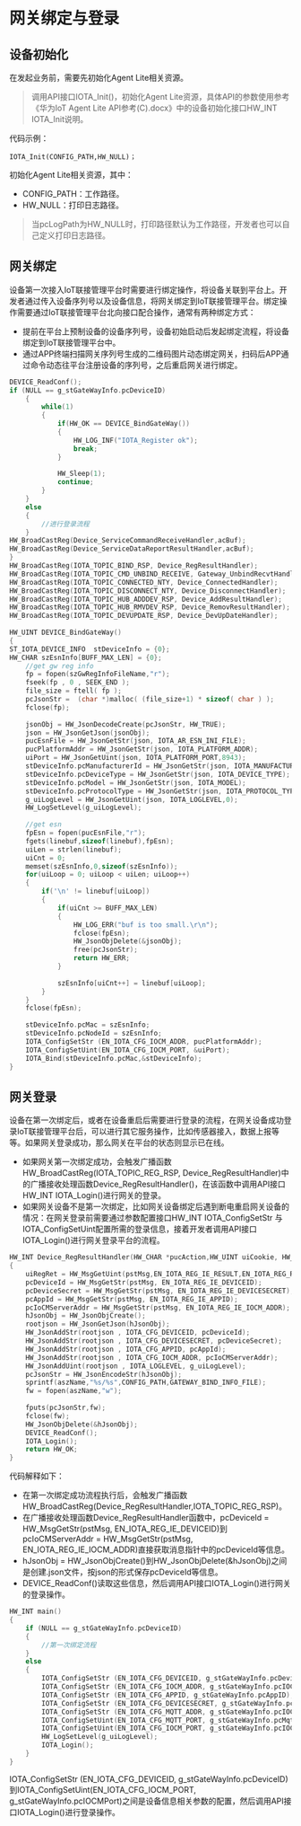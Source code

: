 # 网关绑定与登录

## 设备初始化

在发起业务前，需要先初始化Agent Lite相关资源。

> 调用API接口IOTA_Init()，初始化Agent Lite资源，具体API的参数使用参考《华为IoT Agent Lite API参考(C).docx》中的设备初始化接口HW_INT IOTA_Init说明。

代码示例：

`IOTA_Init(CONFIG_PATH,HW_NULL)；`

初始化Agent Lite相关资源，其中：
- CONFIG_PATH：工作路径。
- HW_NULL：打印日志路径。

> 当pcLogPath为HW_NULL时，打印路径默认为工作路径，开发者也可以自己定义打印日志路径。

## 网关绑定

设备第一次接入IoT联接管理平台时需要进行绑定操作，将设备关联到平台上。开发者通过传入设备序列号以及设备信息，将网关绑定到IoT联接管理平台。绑定操作需要通过IoT联接管理平台北向接口配合操作，通常有两种绑定方式：

- 提前在平台上预制设备的设备序列号，设备初始启动后发起绑定流程，将设备绑定到IoT联接管理平台中。
- 通过APP终端扫描网关序列号生成的二维码图片动态绑定网关，扫码后APP通过命令动态往平台注册设备的序列号，之后重启网关进行绑定。

```c
DEVICE_ReadConf(); 
if (NULL == g_stGateWayInfo.pcDeviceID) 
    { 
        while(1) 
        { 
            if(HW_OK == DEVICE_BindGateWay()) 
            {    
                HW_LOG_INF("IOTA_Register ok"); 
                break; 
            } 
 
            HW_Sleep(1); 
            continue; 
        } 
    } 
    else 
    { 
        //进行登录流程 
    } 
HW_BroadCastReg(Device_ServiceCommandReceiveHandler,acBuf); 
HW_BroadCastReg(Device_ServiceDataReportResultHandler,acBuf); 
} 
HW_BroadCastReg(IOTA_TOPIC_BIND_RSP, Device_RegResultHandler); 
HW_BroadCastReg(IOTA_TOPIC_CMD_UNBIND_RECEIVE, Gateway_UnbindRecvtHandler); 
HW_BroadCastReg(IOTA_TOPIC_CONNECTED_NTY, Device_ConnectedHandler); 
HW_BroadCastReg(IOTA_TOPIC_DISCONNECT_NTY, Device_DisconnectHandler); 
HW_BroadCastReg(IOTA_TOPIC_HUB_ADDDEV_RSP, Device_AddResultHandler); 
HW_BroadCastReg(IOTA_TOPIC_HUB_RMVDEV_RSP, Device_RemovResultHandler);  
HW_BroadCastReg(IOTA_TOPIC_DEVUPDATE_RSP, Device_DevUpDateHandler); 
 
HW_UINT DEVICE_BindGateWay() 
{     
ST_IOTA_DEVICE_INFO  stDeviceInfo = {0}; 
HW_CHAR szEsnInfo[BUFF_MAX_LEN] = {0}; 
    //get gw reg info 
    fp = fopen(szGwRegInfoFileName,"r"); 
    fseek(fp , 0 , SEEK_END );  
    file_size = ftell( fp );  
    pcJsonStr =  (char *)malloc( (file_size+1) * sizeof( char ) );  
    fclose(fp); 
 
    jsonObj = HW_JsonDecodeCreate(pcJsonStr, HW_TRUE); 
    json = HW_JsonGetJson(jsonObj); 
    pucEsnFile = HW_JsonGetStr(json, IOTA_AR_ESN_INI_FILE); 
    pucPlatformAddr = HW_JsonGetStr(json, IOTA_PLATFORM_ADDR); 
    uiPort = HW_JsonGetUint(json, IOTA_PLATFORM_PORT,8943); 
    stDeviceInfo.pcManufacturerId = HW_JsonGetStr(json, IOTA_MANUFACTURE_ID); 
    stDeviceInfo.pcDeviceType = HW_JsonGetStr(json, IOTA_DEVICE_TYPE); 
    stDeviceInfo.pcModel = HW_JsonGetStr(json, IOTA_MODEL); 
    stDeviceInfo.pcProtocolType = HW_JsonGetStr(json, IOTA_PROTOCOL_TYPE); 
    g_uiLogLevel = HW_JsonGetUint(json, IOTA_LOGLEVEL,0); 
    HW_LogSetLevel(g_uiLogLevel); 
 
    //get esn 
    fpEsn = fopen(pucEsnFile,"r"); 
    fgets(linebuf,sizeof(linebuf),fpEsn); 
    uiLen = strlen(linebuf); 
    uiCnt = 0; 
    memset(szEsnInfo,0,sizeof(szEsnInfo)); 
    for(uiLoop = 0; uiLoop < uiLen; uiLoop++) 
    {      
        if('\n' != linebuf[uiLoop]) 
        { 
            if(uiCnt >= BUFF_MAX_LEN) 
            { 
                HW_LOG_ERR("buf is too small.\r\n"); 
                fclose(fpEsn);   
                HW_JsonObjDelete(&jsonObj); 
                free(pcJsonStr);    
                return HW_ERR; 
            } 
 
            szEsnInfo[uiCnt++] = linebuf[uiLoop]; 
        } 
    }    
    fclose(fpEsn);     
 
    stDeviceInfo.pcMac = szEsnInfo;     
    stDeviceInfo.pcNodeId = szEsnInfo; 
    IOTA_ConfigSetStr (EN_IOTA_CFG_IOCM_ADDR, pucPlatformAddr);    
    IOTA_ConfigSetUint(EN_IOTA_CFG_IOCM_PORT, &uiPort);       
    IOTA_Bind(stDeviceInfo.pcMac,&stDeviceInfo); 
}
```

## 网关登录

设备在第一次绑定后，或者在设备重启后需要进行登录的流程，在网关设备成功登录IoT联接管理平台后，可以进行其它服务操作，比如传感器接入，数据上报等等。如果网关登录成功，那么网关在平台的状态则显示已在线。

- 如果网关第一次绑定成功，会触发广播函数HW_BroadCastReg(IOTA_TOPIC_REG_RSP, Device_RegResultHandler)中的广播接收处理函数Device_RegResultHandler()，在该函数中调用API接口HW_INT IOTA_Login()进行网关的登录。
- 如果网关设备不是第一次绑定，比如网关设备绑定后遇到断电重启网关设备的情况：在网关登录前需要通过参数配置接口HW_INT IOTA_ConfigSetStr 与IOTA_ConfigSetUint配置所需的登录信息，接着开发者调用API接口IOTA_Login()进行网关登录平台的流程。

```c
HW_INT Device_RegResultHandler(HW_CHAR *pucAction,HW_UINT uiCookie, HW_MSG pstMsg) 
{ 
    uiRegRet = HW_MsgGetUint(pstMsg,EN_IOTA_REG_IE_RESULT,EN_IOTA_REG_RESULT_FAILED); 
    pcDeviceId = HW_MsgGetStr(pstMsg, EN_IOTA_REG_IE_DEVICEID); 
    pcDeviceSecret = HW_MsgGetStr(pstMsg, EN_IOTA_REG_IE_DEVICESECRET); 
    pcAppId = HW_MsgGetStr(pstMsg, EN_IOTA_REG_IE_APPID); 
    pcIoCMServerAddr = HW_MsgGetStr(pstMsg, EN_IOTA_REG_IE_IOCM_ADDR); 
    hJsonObj = HW_JsonObjCreate(); 
    rootjson = HW_JsonGetJson(hJsonObj); 
    HW_JsonAddStr(rootjson , IOTA_CFG_DEVICEID, pcDeviceId); 
    HW_JsonAddStr(rootjson , IOTA_CFG_DEVICESECRET, pcDeviceSecret); 
    HW_JsonAddStr(rootjson , IOTA_CFG_APPID, pcAppId); 
    HW_JsonAddStr(rootjson , IOTA_CFG_IOCM_ADDR, pcIoCMServerAddr); 
    HW_JsonAddUint(rootjson , IOTA_LOGLEVEL, g_uiLogLevel);     
    pcJsonStr = HW_JsonEncodeStr(hJsonObj); 
    sprintf(aszName,"%s/%s",CONFIG_PATH,GATEWAY_BIND_INFO_FILE); 
    fw = fopen(aszName,"w");    
 
    fputs(pcJsonStr,fw); 
    fclose(fw); 
    HW_JsonObjDelete(&hJsonObj);    
    DEVICE_ReadConf();    
    IOTA_Login(); 
    return HW_OK; 
}
```

代码解释如下：
- 在第一次绑定成功流程执行后，会触发广播函数HW_BroadCastReg(Device_RegResultHandler,IOTA_TOPIC_REG_RSP)。
- 在广播接收处理函数Device_RegResultHandler函数中，pcDeviceId = HW_MsgGetStr(pstMsg, EN_IOTA_REG_IE_DEVICEID)到pcIoCMServerAddr = HW_MsgGetStr(pstMsg, EN_IOTA_REG_IE_IOCM_ADDR)直接获取消息指针中的pcDeviceId等信息。
- hJsonObj = HW_JsonObjCreate()到HW_JsonObjDelete(&hJsonObj)之间是创建.json文件，按json的形式保存pcDeviceId等信息。
- DEVICE_ReadConf()读取这些信息，然后调用API接口IOTA_Login()进行网关的登录操作。

```c
HW_INT main() 
{ 
    if (NULL == g_stGateWayInfo.pcDeviceID) 
    { 
        //第一次绑定流程 
    } 
    else 
    { 
        IOTA_ConfigSetStr (EN_IOTA_CFG_DEVICEID, g_stGateWayInfo.pcDeviceID);   
        IOTA_ConfigSetStr (EN_IOTA_CFG_IOCM_ADDR, g_stGateWayInfo.pcIOCMAddr); 
        IOTA_ConfigSetStr (EN_IOTA_CFG_APPID, g_stGateWayInfo.pcAppID); 
        IOTA_ConfigSetStr (EN_IOTA_CFG_DEVICESECRET, g_stGateWayInfo.pcSecret);           
        IOTA_ConfigSetStr (EN_IOTA_CFG_MQTT_ADDR, g_stGateWayInfo.pcIOCMAddr); 
        IOTA_ConfigSetUint(EN_IOTA_CFG_MQTT_PORT, g_stGateWayInfo.pcMqttPort); 
        IOTA_ConfigSetUint(EN_IOTA_CFG_IOCM_PORT, g_stGateWayInfo.pcIOCMPort); 
        HW_LogSetLevel(g_uiLogLevel); 
        IOTA_Login(); 
    } 
}
```

IOTA_ConfigSetStr (EN_IOTA_CFG_DEVICEID, g_stGateWayInfo.pcDeviceID)到IOTA_ConfigSetUint(EN_IOTA_CFG_IOCM_PORT, g_stGateWayInfo.pcIOCMPort)之间是设备信息相关参数的配置，然后调用API接口IOTA_Login()进行登录操作。